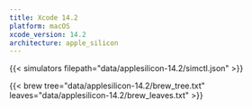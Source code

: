 ```yaml
---
title: Xcode 14.2
platform: macOS
xcode_version: 14.2
architecture: apple_silicon
---
```


{{< simulators filepath="data/applesilicon-14.2/simctl.json" >}}

{{< brew tree="data/applesilicon-14.2/brew_tree.txt" leaves="data/applesilicon-14.2/brew_leaves.txt" >}}
